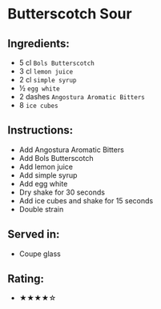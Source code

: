 # Butterscotch Sour

## Ingredients:
- 5 cl `Bols Butterscotch`
- 3 cl `lemon juice`
- 2 cl `simple syrup`
- ½ `egg white`
- 2 dashes `Angostura Aromatic Bitters`
- 8 `ice cubes`

## Instructions:
- Add Angostura Aromatic Bitters
- Add Bols Butterscotch
- Add lemon juice
- Add simple syrup
- Add egg white
- Dry shake for 30 seconds
- Add ice cubes and shake for 15 seconds
- Double strain

## Served in:
- Coupe glass

## Rating:
- ★★★★☆